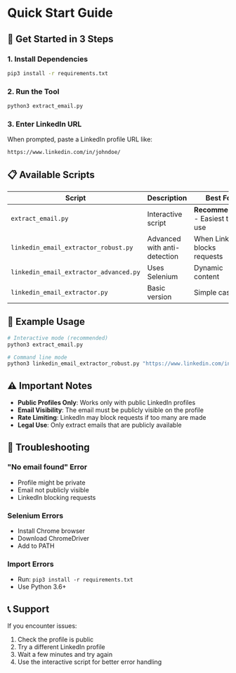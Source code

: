 # Quick Start Guide

## 🚀 Get Started in 3 Steps

### 1. Install Dependencies
```bash
pip3 install -r requirements.txt
```

### 2. Run the Tool
```bash
python3 extract_email.py
```

### 3. Enter LinkedIn URL
When prompted, paste a LinkedIn profile URL like:
```
https://www.linkedin.com/in/johndoe/
```

## 📋 Available Scripts

| Script | Description | Best For |
|--------|-------------|----------|
| `extract_email.py` | Interactive script | **Recommended** - Easiest to use |
| `linkedin_email_extractor_robust.py` | Advanced with anti-detection | When LinkedIn blocks requests |
| `linkedin_email_extractor_advanced.py` | Uses Selenium | Dynamic content |
| `linkedin_email_extractor.py` | Basic version | Simple cases |

## 🎯 Example Usage

```bash
# Interactive mode (recommended)
python3 extract_email.py

# Command line mode
python3 linkedin_email_extractor_robust.py "https://www.linkedin.com/in/johndoe/"
```

## ⚠️ Important Notes

- **Public Profiles Only**: Works only with public LinkedIn profiles
- **Email Visibility**: The email must be publicly visible on the profile
- **Rate Limiting**: LinkedIn may block requests if too many are made
- **Legal Use**: Only extract emails that are publicly available

## 🔧 Troubleshooting

### "No email found" Error
- Profile might be private
- Email not publicly visible
- LinkedIn blocking requests

### Selenium Errors
- Install Chrome browser
- Download ChromeDriver
- Add to PATH

### Import Errors
- Run: `pip3 install -r requirements.txt`
- Use Python 3.6+

## 📞 Support

If you encounter issues:
1. Check the profile is public
2. Try a different LinkedIn profile
3. Wait a few minutes and try again
4. Use the interactive script for better error handling 